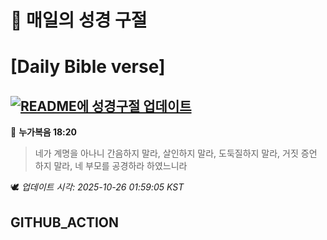 # 🙏 매일의 성경 구절
# [Daily Bible verse]
## [![README에 성경구절 업데이트](https://github.com/DONGSUKA/first_test/actions/workflows/update-readme-bible.yml/badge.svg)](https://github.com/DONGSUKA/first_test/actions/workflows/update-readme-bible.yml)
<!-- START_BIBLE_VERSE -->
📖 **누가복음 18:20**
> 네가 계명을 아나니 간음하지 말라, 살인하지 말라, 도둑질하지 말라, 거짓 증언 하지 말라, 네 부모를 공경하라 하였느니라

🕊️ _업데이트 시각: 2025-10-26 01:59:05 KST_
  <!-- END_BIBLE_VERSE -->
## GITHUB_ACTION
